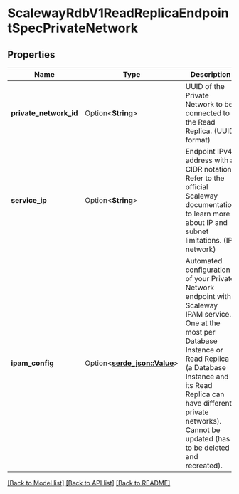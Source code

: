 # ScalewayRdbV1ReadReplicaEndpointSpecPrivateNetwork

## Properties

Name | Type | Description | Notes
------------ | ------------- | ------------- | -------------
**private_network_id** | Option<**String**> | UUID of the Private Network to be connected to the Read Replica. (UUID format) | [optional]
**service_ip** | Option<**String**> | Endpoint IPv4 address with a CIDR notation. Refer to the official Scaleway documentation to learn more about IP and subnet limitations. (IP network) | [optional]
**ipam_config** | Option<[**serde_json::Value**](.md)> | Automated configuration of your Private Network endpoint with Scaleway IPAM service. One at the most per Database Instance or Read Replica (a Database Instance and its Read Replica can have different private networks). Cannot be updated (has to be deleted and recreated). | [optional]

[[Back to Model list]](../README.md#documentation-for-models) [[Back to API list]](../README.md#documentation-for-api-endpoints) [[Back to README]](../README.md)


